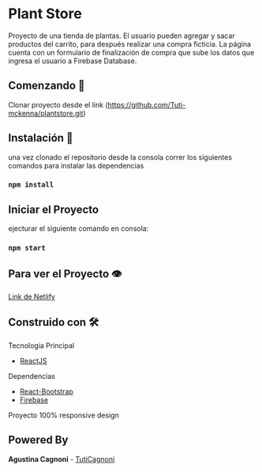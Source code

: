 # Plant Store

Proyecto de una tienda de plantas.
El usuario pueden agregar y sacar productos del carrito, para después realizar una compra ficticia.
La página cuenta con un formulario de finalización de compra que sube los datos que ingresa el usuario a Firebase Database.

## Comenzando 🚀

Clonar proyecto desde el link (https://github.com/Tuti-mckenna/plantstore.git)

## Instalación 🔧

una vez clonado el repositorio desde la consola correr los siguientes comandos para instalar las dependencias

### `npm install`

## Iniciar el Proyecto

ejecturar el siguiente comando en consola:

### `npm start`

## Para ver el Proyecto :eye:

[Link de Netlify](https://relaxed-meninsky-299447.netlify.app/)

## Construido con 🛠️

Tecnologia Principal

- [ReactJS](https://es.reactjs.org/)

Dependencias

- [React-Bootstrap](https://react-bootstrap.github.io/)
- [Firebase](https://firebase.google.com/)

Proyecto 100% responsive design

## Powered By

**Agustina Cagnoni** - [TutiCagnoni](https://github.com/Tuti-mckenna)
